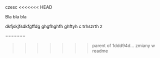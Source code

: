 czesc
<<<<<<< HEAD

Bla bla bla 

dkfjskjfsdkfgffdg
ghgfhghfh
ghftyh c trhszrth z

=======
>>>>>>> parent of 1ddd94d... zmiany w readme
